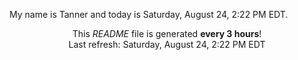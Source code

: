 My name is Tanner and today is Saturday, August 24, 2:22 PM EDT.

<p align="center">This <i>README</i> file is generated <b>every 3 hours</b>!</br>Last refresh: Saturday, August 24, 2:22 PM EDT<br /></p>
